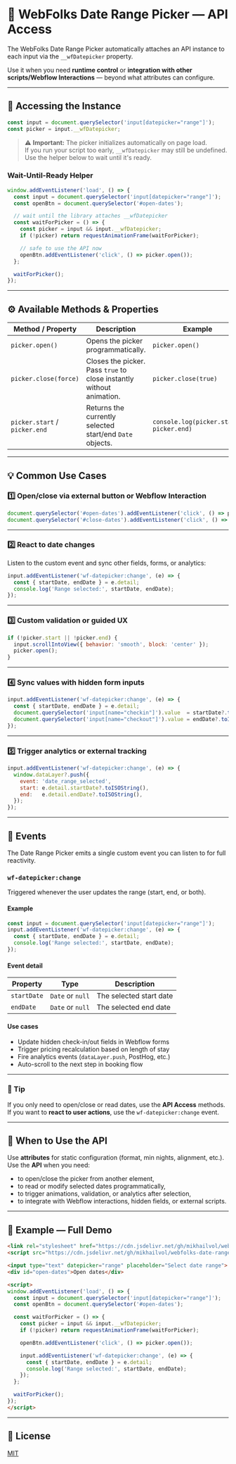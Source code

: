 
# 🧩 WebFolks Date Range Picker — API Access

The WebFolks Date Range Picker automatically attaches an API instance to each input via the `__wfDatepicker` property.

Use it when you need **runtime control** or **integration with other scripts/Webflow Interactions** — beyond what attributes can configure.

---

## 🔹 Accessing the Instance

```js
const input = document.querySelector('input[datepicker="range"]');
const picker = input.__wfDatepicker;
```

> ⚠️ **Important:** The picker initializes automatically on page load.  
> If you run your script too early, `__wfDatepicker` may still be undefined.  
> Use the helper below to wait until it's ready.

### Wait-Until-Ready Helper

```js
window.addEventListener('load', () => {
  const input = document.querySelector('input[datepicker="range"]');
  const openBtn = document.querySelector('#open-dates');

  // wait until the library attaches __wfDatepicker
  const waitForPicker = () => {
    const picker = input && input.__wfDatepicker;
    if (!picker) return requestAnimationFrame(waitForPicker);

    // safe to use the API now
    openBtn.addEventListener('click', () => picker.open());
  };

  waitForPicker();
});
```

---

## ⚙️ Available Methods & Properties

| Method / Property | Description | Example |
|---|---|---|
| `picker.open()` | Opens the picker programmatically. | `picker.open()` |
| `picker.close(force)` | Closes the picker. Pass `true` to close instantly without animation. | `picker.close(true)` |
| `picker.start` / `picker.end` | Returns the currently selected start/end `Date` objects. | `console.log(picker.start, picker.end)` |

---

## 💡 Common Use Cases

### 1️⃣ Open/close via external button or Webflow Interaction

```js
document.querySelector('#open-dates').addEventListener('click', () => picker.open());
document.querySelector('#close-dates').addEventListener('click', () => picker.close(true));
```

---

### 2️⃣ React to date changes

Listen to the custom event and sync other fields, forms, or analytics:

```js
input.addEventListener('wf-datepicker:change', (e) => {
  const { startDate, endDate } = e.detail;
  console.log('Range selected:', startDate, endDate);
});
```

---

### 3️⃣ Custom validation or guided UX

```js
if (!picker.start || !picker.end) {
  input.scrollIntoView({ behavior: 'smooth', block: 'center' });
  picker.open();
}
```

---

### 4️⃣ Sync values with hidden form inputs

```js
input.addEventListener('wf-datepicker:change', (e) => {
  const { startDate, endDate } = e.detail;
  document.querySelector('input[name="checkin"]').value  = startDate?.toISOString().slice(0,10) || '';
  document.querySelector('input[name="checkout"]').value = endDate?.toISOString().slice(0,10) || '';
});
```

---

### 5️⃣ Trigger analytics or external tracking

```js
input.addEventListener('wf-datepicker:change', (e) => {
  window.dataLayer?.push({
    event: 'date_range_selected',
    start: e.detail.startDate?.toISOString(),
    end:   e.detail.endDate?.toISOString(),
  });
});
```

---

## 🎯 Events

The Date Range Picker emits a single custom event you can listen to for full reactivity.

### `wf-datepicker:change`

Triggered whenever the user updates the range (start, end, or both).

#### Example

```js
const input = document.querySelector('input[datepicker="range"]');
input.addEventListener('wf-datepicker:change', (e) => {
  const { startDate, endDate } = e.detail;
  console.log('Range selected:', startDate, endDate);
});
```

#### Event detail

| Property | Type | Description |
|-----------|------|-------------|
| `startDate` | `Date` or `null` | The selected start date |
| `endDate` | `Date` or `null` | The selected end date |

#### Use cases

- Update hidden check-in/out fields in Webflow forms  
- Trigger pricing recalculation based on length of stay  
- Fire analytics events (`dataLayer.push`, PostHog, etc.)  
- Auto-scroll to the next step in booking flow

---

### 🧠 Tip

If you only need to open/close or read dates, use the **API Access** methods.  
If you want to **react to user actions**, use the `wf-datepicker:change` event.

---

## 🧠 When to Use the API

Use **attributes** for static configuration (format, min nights, alignment, etc.).  
Use the **API** when you need:

- to open/close the picker from another element,
- to read or modify selected dates programmatically,
- to trigger animations, validation, or analytics after selection,
- to integrate with Webflow interactions, hidden fields, or external scripts.

---

## 🧩 Example — Full Demo

```html
<link rel="stylesheet" href="https://cdn.jsdelivr.net/gh/mikhailvol/webfolks-date-range-picker@v1.0.4/wf-datepicker.css"> //connect the last version
<script src="https://cdn.jsdelivr.net/gh/mikhailvol/webfolks-date-range-picker@v1.0.4/wf-datepicker.js"></script> //connect the last version

<input type="text" datepicker="range" placeholder="Select date range">
<div id="open-dates">Open dates</div>

<script>
window.addEventListener('load', () => {
  const input = document.querySelector('input[datepicker="range"]');
  const openBtn = document.querySelector('#open-dates');

  const waitForPicker = () => {
    const picker = input && input.__wfDatepicker;
    if (!picker) return requestAnimationFrame(waitForPicker);

    openBtn.addEventListener('click', () => picker.open());

    input.addEventListener('wf-datepicker:change', (e) => {
      const { startDate, endDate } = e.detail;
      console.log('Range selected:', startDate, endDate);
    });
  };

  waitForPicker();
});
</script>
```

---

## 📝 License

[MIT](LICENSE.md)
